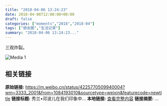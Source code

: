```yaml
---
title: "2018-04-06 13:24:23"
date: 2018-04-06T12:00:00+08:00
draft: false
categories: ["moments","2018","2018-04"]
tags: ["朋友圈","生活记录"]
summary: "2018-04-06 13:24:23..."
---
```


三观炸裂。

![Media 1](/Moments/photos/2018-04-06/201804061324230.jpg)

## 相关链接

**原始链接:** https://m.weibo.cn/status/4225770509940004?wm=3333_2001&from=1084193010&sourcetype=weixin&featurecode=newtitle
**链接标题:** 秀兰•邓波儿在我们印象中...
**本地链接:** [查看完整内容](/link_content/2018/04/2018-04-06-2/link_content/)
**链接摘要:** ...

